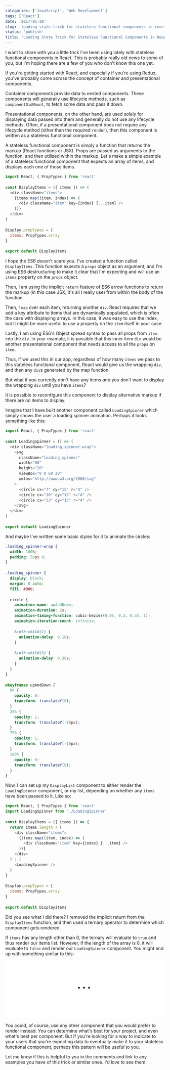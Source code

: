 ```yaml
---
categories: ['JavaScript', 'Web Development']
tags: ['React']
date: '2017-01-20'
slug: 'loading-state-trick-for-stateless-functional-components-in-react'
status: 'publish'
title: 'Loading State Trick for Stateless Functional Components in React'
---
```


I want to share with you a little trick I've been using lately with stateless functional components in React. This is probably really old news to some of you, but I'm hoping there are a few of you who don't know this one yet.

If you're getting started with React, and especially if you're using Redux, you've probably come across the concept of container and presentational components.

Container components provide data to nested components. These components will generally use lifecycle methods, such as `componentDidMount`, to fetch some data and pass it down.

Presentational components, on the other hand, are used solely for displaying data passed into them and generally do not use any lifecycle methods. Often, if a presentational component does not require any lifecycle method (other than the required `render`), then this component is written as a stateless functional component.

A stateless functional component is simply a function that returns the markup (React functions or JSX). Props are passed as arguments to the function, and then utilized within the markup. Let's make a simple example of a stateless functional component that expects an array of items, and displays each one of those items.

```javascript
import React, { PropTypes } from 'react'

const DisplayItems = ({ items }) => (
  <div className="items">
    {items.map((item, index) => (
      <div className="item" key={index} {...item} />
    ))}
  </div>
)

Display.propTypes = {
  items: PropTypes.array
}

export default DisplayItems
```

I hope the ES6 doesn't scare you. I've created a function called `DisplayItems`. This function expects a `props` object as an argument, and I'm using ES6 destructuring to make it clear that I'm expecting and will use an `items` property on the `props` object.

Then, I am using the implicit `return` feature of ES6 arrow functions to return the markup (in this case JSX, it's all I really use) from within the body of the function.

Then, I `map` over each item, returning another `div`. React requires that we add a key attribute to items that are dynamically populated, which is often the case with displaying arrays. In this case, it was easy to use the index, but it might be more useful to use a property on the `item` itself in your case.

Lastly, I am using ES6's Object spread syntax to pass all props from `item` into the `div`. In your example, it is possible that this inner item `div` would be another presentational component that needs access to all the `props` on `item`.

Thus, if we used this in our app, regardless of how many `items` we pass to this stateless functional component, React would give us the wrapping `div`, and then any `div`s generated by the map function.

But what if you currently don't have any items _and_ you don't want to display the wrapping `div` until you have `items`?

It is possible to reconfigure this component to display alternative markup if there are no items to display.

Imagine that I have built another component called `LoadingSpinner` which simply shows the user a loading spinner animation. Perhaps it looks something like this:

```javascript
import React, { PropTypes } from 'react'

const LoadingSpinner = () => (
  <div className="loading_spinner-wrap">
    <svg
      className="loading_spinner"
      width="60"
      height="20"
      viewBox="0 0 60 20"
      xmlns="http://www.w3.org/2000/svg"
    >
      <circle cx="7" cy="15" r="4" />
      <circle cx="30" cy="15" r="4" />
      <circle cx="53" cy="15" r="4" />
    </svg>
  </div>
)

export default LoadingSpinner
```

And maybe I've written some basic styles for it to animate the circles:

```css
.loading_spinner-wrap {
  width: 100%;
  padding: 50px 0;
}

.loading_spinner {
  display: block;
  margin: 0 auto;
  fill: #000;

  circle {
    animation-name: upAndDown;
    animation-duration: 2s;
    animation-timing-function: cubic-bezier(0.05, 0.2, 0.35, 1);
    animation-iteration-count: infinite;

    &:nth-child(2) {
      animation-delay: 0.18s;
    }

    &:nth-child(3) {
      animation-delay: 0.36s;
    }
  }
}

@keyframes upAndDown {
  0% {
    opacity: 0;
    transform: translateY(0);
  }
  25% {
    opacity: 1;
    transform: translateY(-10px);
  }
  75% {
    opacity: 1;
    transform: translateY(-10px);
  }
  100% {
    opacity: 0;
    transform: translateY(0);
  }
}
```

Now, I can set up my `DisplayList` component to either render the `LoadingSpinner` component, or my list, depending on whether any `items` have been passed to it. Like so:

```javascript
import React, { PropTypes } from 'react'
import LoadingSpinner from './LoadingSpinner'

const DisplayItems = ({ items }) => {
  return items.length ? (
    <div className="items">
      {items.map((item, index) => (
        <div className="item" key={index} {...item} />
      ))}
    </div>
  ) : (
    <LoadingSpinner />
  )
}

Display.propTypes = {
  items: PropTypes.array
}

export default DisplayItems
```

Did you see what I did there? I removed the implicit return from the `DisplayItems` function, and then used a ternary operator to determine which component gets rendered.

If `items` has any length other than 0, the ternary will evaluate to `true` and thus render our items list. However, if the length of the array is 0, it will evaluate to `false` and render our `LoadingSpinner` component. You might end up with something similar to this:

![Loading Stateless Functional Component Gif](./images/loadingStatelessFunctionalComponent.gif)

You could, of course, use any other component that you would prefer to render instead. You can determine what's best for your project, and even what's best per component. But if you're looking for a way to indicate to your users that you're expecting data to eventually make it to your stateless functional component, perhaps this pattern will be useful to you.

Let me know if this is helpful to you in the comments and link to any examples you have of this trick or similar ones. I'd love to see them.
